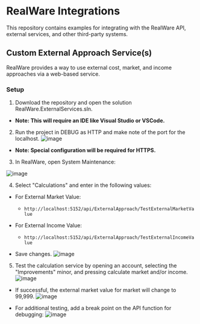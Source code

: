 # RealWare Integrations
This repository contains examples for integrating with the RealWare API, external services, and other third-party systems.

## Custom External Approach Service(s)
RealWare provides a way to use external cost, market, and income approaches via a web-based service.

### Setup
1. Download the repository and open the solution RealWare.ExternalServices.sln.
- **Note: This will require an IDE like Visual Studio or VSCode.**

2. Run the project in DEBUG as HTTP and make note of the port for the localhost.
![image](https://github.com/user-attachments/assets/f4a0526c-61e5-43b5-a949-8402f94d12b3)

- **Note: Special configuration will be required for HTTPS.**

3. In RealWare, open System Maintenance:

![image](https://github.com/user-attachments/assets/473d6e42-7c88-4bb4-afb9-99151c348ca0)

4. Select "Calculations" and enter in the following values:

- For External Market Value:
  - ```http://localhost:5152/api/ExternalApproach/TestExternalMarketValue```

- For External Income Value:
  - ```http://localhost:5152/api/ExternalApproach/TestExternalIncomeValue```

- Save changes.
![image](https://github.com/user-attachments/assets/5bad1835-a14f-4489-8eba-b8a9ee55c2e6)

5. Test the calculation service by opening an account, selecting the "Improvements" minor, and pressing calculate market and/or income.
![image](https://github.com/user-attachments/assets/5b8ac816-0512-4784-bc3b-6a022d7b7f79)

- If successful, the external market value for market will change to 99,999.
![image](https://github.com/user-attachments/assets/95cf5492-4eef-4920-b5e9-b91734f0d8dc)


- For additional testing, add a break point on the API function for debugging:
![image](https://github.com/user-attachments/assets/efe6d5df-be10-46fa-b69e-8ddd3b4d61d3)


